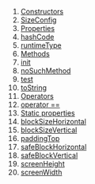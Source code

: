 1.  [Constructors](./SizeConfig-class#constructors.md)
2.  [SizeConfig](./SizeConfig/SizeConfig.md)
3.  [Properties](./SizeConfig-class#instance-properties.md)
4.  [hashCode](https://api.flutter.dev/flutter/dart-core/Object/hashCode.html)
5.  [runtimeType](https://api.flutter.dev/flutter/dart-core/Object/runtimeType.html)
6.  [Methods](./SizeConfig-class#instance-methods.md)
7.  [init](./SizeConfig/init.md)
8.  [noSuchMethod](https://api.flutter.dev/flutter/dart-core/Object/noSuchMethod.html)
9.  [test](./SizeConfig/test.md)
10. [toString](https://api.flutter.dev/flutter/dart-core/Object/toString.html)
11. [Operators](./SizeConfig-class#operators.md)
12. [operator
    ==](https://api.flutter.dev/flutter/dart-core/Object/operator_equals.html)
13. [Static
    properties](./SizeConfig-class#static-properties.md)
14. [blockSizeHorizontal](./SizeConfig/blockSizeHorizontal.md)
15. [blockSizeVertical](./SizeConfig/blockSizeVertical.md)
16. [paddingTop](./SizeConfig/paddingTop.md)
17. [safeBlockHorizontal](./SizeConfig/safeBlockHorizontal.md)
18. [safeBlockVertical](./SizeConfig/safeBlockVertical.md)
19. [screenHeight](./SizeConfig/screenHeight.md)
20. [screenWidth](./SizeConfig/screenWidth.md)
